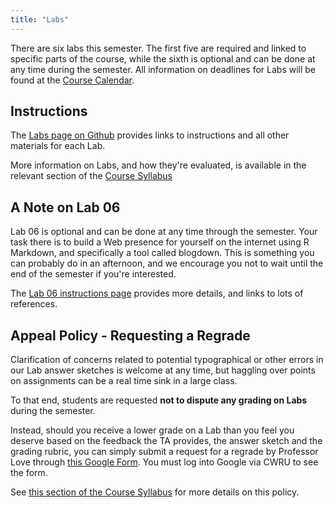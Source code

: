 ```yaml
---
title: "Labs"
---
```


There are six labs this semester. The first five are required and linked to specific parts of the course, while the sixth is optional and can be done at any time during the semester. All information on deadlines for Labs will be found at the [Course Calendar](calendar.html).

## Instructions

The [Labs page on Github](https://github.com/THOMASELOVE/432-2021/tree/master/labs) provides links to instructions and all other materials for each Lab.

More information on Labs, and how they're evaluated, is available in the relevant section of the [Course Syllabus](https://thomaselove.github.io/432-2021-syllabus/assignments-and-grading.html#labs)

## A Note on Lab 06

Lab 06 is optional and can be done at any time through the semester. Your task there is to build a Web presence for yourself on the internet using R Markdown, and specifically a tool called blogdown. This is something you can probably do in an afternoon, and we encourage you not to wait until the end of the semester if you're interested.

The [Lab 06 instructions page](https://github.com/THOMASELOVE/432-2021/blob/master/labs/lab06/lab06_instructions.md) provides more details, and links to lots of references.

## Appeal Policy - Requesting a Regrade

Clarification of concerns related to potential typographical or other errors in our Lab answer sketches is welcome at any time, but haggling over points on assignments can be a real time sink in a large class.

To that end, students are requested **not to dispute any grading on Labs** during the semester.

Instead, should you receive a lower grade on a Lab than you feel you deserve based on the feedback the TA provides, the answer sketch and the grading rubric, you can simply submit a request for a regrade by Professor Love through [this Google Form](http://bit.ly/432-2021-lab-regrade-requests). You must log into Google via CWRU to see the form.

See [this section of the Course Syllabus](https://thomaselove.github.io/432-2021-syllabus/assignments-and-grading.html#appeal-policy-and-regrades) for more details on this policy.
